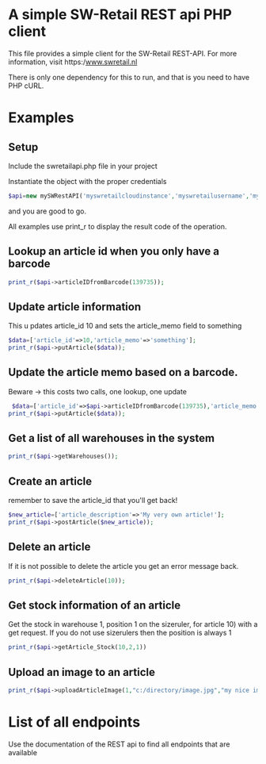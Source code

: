 # A simple  SW-Retail REST api PHP client

This file provides a simple client for the SW-Retail REST-API. For more information, visit https:/www.swretail.nl

There is only one dependency for this to run, and that is you need to have PHP cURL. 

# Examples

## Setup 
Include the swretailapi.php file in your project

Instantiate the object with the proper credentials
```php
$api=new mySWRestAPI('myswretailcloudinstance','myswretailusername','myswretailpassword');
```
and you are good to go.

All examples use print_r to display the result code of the operation. 

## Lookup an article id when you only have a barcode
```php
print_r($api->articleIDfromBarcode(139735));
```


## Update article information
This u pdates article_id 10 and sets the article_memo field to something
```php
$data=['article_id'=>10,'article_memo'=>'something'];
print_r($api->putArticle($data));
```

## Update the article memo based on a barcode.
Beware -> this costs two calls, one lookup, one update
```php
 $data=['article_id'=>$api->articleIDfromBarcode(139735),'article_memo'=>'something'];
print_r($api->putArticle($data));
```

## Get a list of all warehouses in the system
```php
print_r($api->getWarehouses());
```

## Create an article
remember to save the article_id that you'll get back!
```php
$new_article=['article_description'=>'My very own article!'];
print_r($api->postArticle($new_article));
```

## Delete an article
If it is not possible to delete the article you get an error message back. 
 ```php
 print_r($api->deleteArticle(10));
 ```

## Get stock information of an article
Get the stock in warehouse 1, position 1 on the sizeruler, for article 10) with a get request. If you do not use sizerulers then the position is always 1
```php
print_r($api->getArticle_Stock(10,2,1))
```

## Upload an image to an article
```php
print_r($api->uploadArticleImage(1,"c:/directory/image.jpg","my nice image"));
```

# List of all endpoints 
Use the documentation of the REST api to find all endpoints that are available

